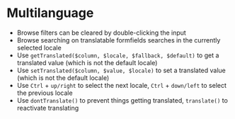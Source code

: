 # Multilanguage

- Browse filters can be cleared by double-clicking the input
- Browse searching on translatable formfields searches in the currently selected locale
- Use `getTranslated($column, $locale, $fallback, $default)` to get a translated value (which is not the default locale)
- Use `setTranslated($column, $value, $locale)` to set a translated value (which is not the default locale)
- Use `Ctrl` + `up/right` to select the next locale, `Ctrl` + `down/left` to select the previous locale
- Use `dontTranslate()` to prevent things getting translated, `translate()` to reactivate translating